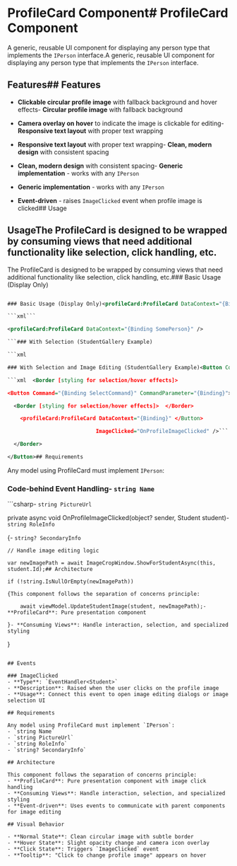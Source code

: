 # ProfileCard Component# ProfileCard Component



A generic, reusable UI component for displaying any person type that implements the `IPerson` interface.A generic, reusable UI component for displaying any person type that implements the `IPerson` interface.



## Features## Features



- **Clickable circular profile image** with fallback background and hover effects- **Circular profile image** with fallback background

- **Camera overlay on hover** to indicate the image is clickable for editing- **Responsive text layout** with proper text wrapping

- **Responsive text layout** with proper text wrapping- **Clean, modern design** with consistent spacing

- **Clean, modern design** with consistent spacing- **Generic implementation** - works with any `IPerson`

- **Generic implementation** - works with any `IPerson`

- **Event-driven** - raises `ImageClicked` event when profile image is clicked## Usage



## UsageThe ProfileCard is designed to be wrapped by consuming views that need additional functionality like selection, click handling, etc.



The ProfileCard is designed to be wrapped by consuming views that need additional functionality like selection, click handling, etc.### Basic Usage (Display Only)

```xml

### Basic Usage (Display Only)<profileCard:ProfileCard DataContext="{Binding SomePerson}" />

```xml```

<profileCard:ProfileCard DataContext="{Binding SomePerson}" />

```### With Selection (StudentGallery Example)

```xml

### With Selection and Image Editing (StudentGallery Example)<Button Command="{Binding SelectCommand}" CommandParameter="{Binding}">

```xml  <Border [styling for selection/hover effects]>

<Button Command="{Binding SelectCommand}" CommandParameter="{Binding}">    <profileCard:ProfileCard DataContext="{Binding}" />

  <Border [styling for selection/hover effects]>  </Border>

    <profileCard:ProfileCard DataContext="{Binding}" </Button>

                            ImageClicked="OnProfileImageClicked" />```

  </Border>

</Button>## Requirements

```

Any model using ProfileCard must implement `IPerson`:

### Code-behind Event Handling- `string Name`

```csharp- `string PictureUrl` 

private async void OnProfileImageClicked(object? sender, Student student)- `string RoleInfo`

{- `string? SecondaryInfo`

    // Handle image editing logic

    var newImagePath = await ImageCropWindow.ShowForStudentAsync(this, student.Id);## Architecture

    if (!string.IsNullOrEmpty(newImagePath))

    {This component follows the separation of concerns principle:

        await viewModel.UpdateStudentImage(student, newImagePath);- **ProfileCard**: Pure presentation component

    }- **Consuming Views**: Handle interaction, selection, and specialized styling
}
```

## Events

### ImageClicked
- **Type**: `EventHandler<Student>`
- **Description**: Raised when the user clicks on the profile image
- **Usage**: Connect this event to open image editing dialogs or image selection UI

## Requirements

Any model using ProfileCard must implement `IPerson`:
- `string Name`
- `string PictureUrl` 
- `string RoleInfo`
- `string? SecondaryInfo`

## Architecture

This component follows the separation of concerns principle:
- **ProfileCard**: Pure presentation component with image click handling
- **Consuming Views**: Handle interaction, selection, and specialized styling
- **Event-driven**: Uses events to communicate with parent components for image editing

## Visual Behavior

- **Normal State**: Clean circular image with subtle border
- **Hover State**: Slight opacity change and camera icon overlay
- **Click State**: Triggers `ImageClicked` event
- **Tooltip**: "Click to change profile image" appears on hover